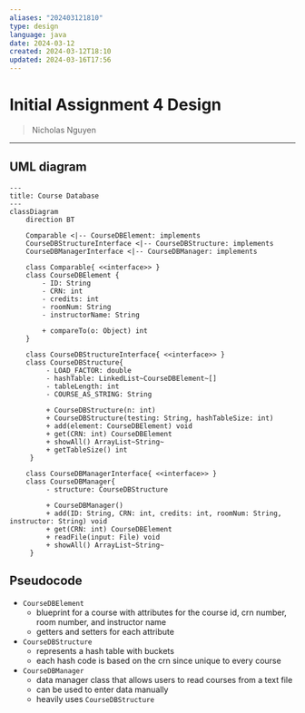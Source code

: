 ```yaml
---
aliases: "202403121810"
type: design
language: java
date: 2024-03-12
created: 2024-03-12T18:10
updated: 2024-03-16T17:56
---
```

# Initial Assignment 4 Design
> Nicholas Nguyen
___
## UML diagram
```mermaid
---
title: Course Database
---
classDiagram
	direction BT

	Comparable <|-- CourseDBElement: implements
	CourseDBStructureInterface <|-- CourseDBStructure: implements
	CourseDBManagerInterface <|-- CourseDBManager: implements

	class Comparable{ <<interface>> }
	class CourseDBElement { 
	    - ID: String
	    - CRN: int
	    - credits: int
	    - roomNum: String
	    - instructorName: String
		  
	    + compareTo(o: Object) int
	}
	
	class CourseDBStructureInterface{ <<interface>> }
	class CourseDBStructure{
		 - LOAD_FACTOR: double
		 - hashTable: LinkedList~CourseDBElement~[]
		 - tableLength: int
		 - COURSE_AS_STRING: String
		   
		 + CourseDBStructure(n: int)
		 + CourseDBStructure(testing: String, hashTableSize: int)
		 + add(element: CourseDBElement) void
		 + get(CRN: int) CourseDBElement
		 + showAll() ArrayList~String~
		 + getTableSize() int
	 }

	class CourseDBManagerInterface{ <<interface>> }
	class CourseDBManager{
		 - structure: CourseDBStructure
		 
		 + CourseDBManager()
		 + add(ID: String, CRN: int, credits: int, roomNum: String, instructor: String) void
		 + get(CRN: int) CourseDBElement
		 + readFile(input: File) void
		 + showAll() ArrayList~String~
	 }
```

## Pseudocode
- `CourseDBElement`
	- blueprint for a course with attributes for the course id, crn number, room number, and instructor name
	- getters and setters for each attribute
- `CourseDBStructure`
	- represents a hash table with buckets
	- each hash code is based on the crn since unique to every course
- `CourseDBManager`
	- data manager class that allows users to read courses from a text file
	- can be used to enter data manually
	- heavily uses `CourseDBStructure`
